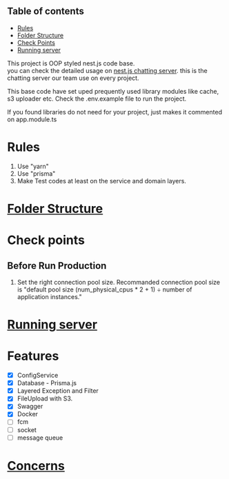 ## Table of contents
- [Rules](#rules)
- [Folder Structure](#folder-structure)
- [Check Points](#check-points)
- [Running server](#running-server)

This project is OOP styled nest.js code base. <br> you can check the detailed usage on [nest.js chatting server](https://github.com/moonqqqq/nestjs-chatting-server). this is the chatting server our team use on every project.

This base code have set uped prequently used library modules like cache, s3 uploader etc.
Check the .env.example file to run the project.

If you found libraries do not need for your project, just makes it commented on app.module.ts 

# Rules<a id="rules"></a>
1. Use "yarn"
2. Use "prisma"
3. Make Test codes at least on the service and domain layers.

# [Folder Structure](./docs/folder-structure.md)<a id="folder-structure"></a>

# Check points <a id="check-points"></a>
## Before Run Production
1. Set the right connection pool size.
Recommanded connection pool size is "default pool size (num_physical_cpus * 2 + 1) ÷ number of application instances."

<!-- # Running server <a id="running-server"></a> -->
# [Running server](./docs/running-server.md)<a id="running-server"></a>

# Features

- [x] ConfigService
- [x] Database - Prisma.js
- [x] Layered Exception and Filter
- [x] FileUpload with S3.
- [x] Swagger
- [x] Docker
- [ ] fcm
- [ ] socket
- [ ] message queue

# [Concerns](./docs/concern.md)